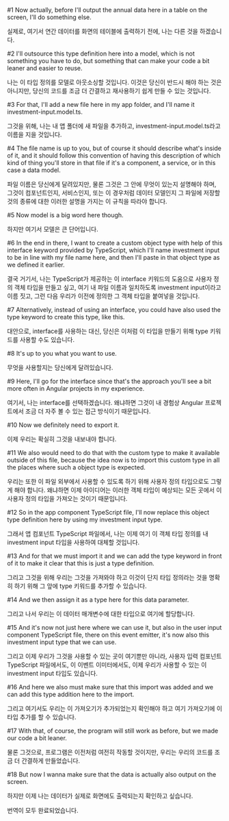 #1
Now actually,
before I'll output the annual data here
in a table on the screen,
I'll do something else.

실제로,
여기서 연간 데이터를
화면의 테이블에 출력하기 전에,
나는 다른 것을 하겠습니다.

#2
I'll outsource this type definition here into a model,
which is not something you have to do,
but something that can make your code a bit leaner
and easier to reuse.

나는 이 타입 정의를
모델로 아웃소싱할 것입니다.
이것은 당신이 반드시 해야 하는 것은 아니지만,
당신의 코드를 조금 더 간결하고
재사용하기 쉽게 만들 수 있는 것입니다.

#3
For that,
I'll add a new file here in my app folder,
and I'll name it investment-input.model.ts.

그것을 위해,
나는 내 앱 폴더에 새 파일을 추가하고,
investment-input.model.ts라고 이름을 지을 것입니다.

#4
The file name is up to you,
but of course it should describe what's inside of it,
and it should follow this convention
of having this description
of which kind of thing you'll store in that file
if it's a component, a service,
or in this case a data model.

파일 이름은 당신에게 달려있지만,
물론 그것은 그 안에 무엇이 있는지 설명해야 하며,
그것이 컴포넌트인지, 서비스인지,
또는 이 경우처럼 데이터 모델인지
그 파일에 저장할 것의 종류에 대한
이러한 설명을 가지는
이 규칙을 따라야 합니다.

#5
Now model is a big word here though.

하지만 여기서 모델은 큰 단어입니다.

#6
In the end in there,
I want to create a custom object type
with help of this interface keyword provided by TypeScript,
which I'll name investment input
to be in line with my file name here,
and then I'll paste in that object type
as we defined it earlier.

결국 거기서,
나는 TypeScript가 제공하는
이 interface 키워드의 도움으로
사용자 정의 객체 타입을 만들고 싶고,
여기 내 파일 이름과 일치하도록
investment input이라고 이름 짓고,
그런 다음 우리가 이전에 정의한
그 객체 타입을 붙여넣을 것입니다.

#7
Alternatively, instead of using an interface,
you could have also used the type keyword
to create this type, like this.

대안으로, interface를 사용하는 대신,
당신은 이처럼 이 타입을 만들기 위해
type 키워드를 사용할 수도 있습니다.

#8
It's up to you what you want to use.

무엇을 사용할지는 당신에게 달려있습니다.

#9
Here, I'll go for the interface
since that's the approach you'll see a bit more often
in Angular projects in my experience.

여기서, 나는 interface를 선택하겠습니다.
왜냐하면 그것이 내 경험상
Angular 프로젝트에서
조금 더 자주 볼 수 있는 접근 방식이기 때문입니다.

#10
Now we definitely need to export it.

이제 우리는 확실히 그것을 내보내야 합니다.

#11
We also would need to do that with the custom type
to make it available outside of this file,
because the idea now is to import this custom type
in all the places where such a object type is expected.

우리는 또한 이 파일 외부에서
사용할 수 있도록 하기 위해
사용자 정의 타입으로도 그렇게 해야 합니다.
왜냐하면 이제 아이디어는
이러한 객체 타입이 예상되는
모든 곳에서 이 사용자 정의 타입을
가져오는 것이기 때문입니다.

#12
So in the app component TypeScript file,
I'll now replace this object type definition here
by using my investment input type.

그래서 앱 컴포넌트 TypeScript 파일에서,
나는 이제 여기 이 객체 타입 정의를
내 investment input 타입을 사용하여
대체할 것입니다.

#13
And for that we must import it
and we can add the type keyword in front of it
to make it clear that this is just a type definition.

그리고 그것을 위해 우리는 그것을 가져와야 하고
이것이 단지 타입 정의라는 것을
명확히 하기 위해
그 앞에 type 키워드를 추가할 수 있습니다.

#14
And we then assign it as a type here
for this data parameter.

그리고 나서 우리는
이 데이터 매개변수에 대한
타입으로 여기에 할당합니다.

#15
And it's now not just here where we can use it,
but also in the user input component TypeScript file,
there on this event emitter,
it's now also this investment input type
that we can use.

그리고 이제 우리가 그것을 사용할 수 있는 곳이
여기뿐만 아니라,
사용자 입력 컴포넌트 TypeScript 파일에서도,
이 이벤트 이미터에서도,
이제 우리가 사용할 수 있는
이 investment input 타입도 있습니다.

#16
And here we also must make sure
that this import was added
and we can add this type addition here
to the import.

그리고 여기서도 우리는
이 가져오기가 추가되었는지 확인해야 하고
여기 가져오기에
이 타입 추가를 할 수 있습니다.

#17
With that, of course,
the program will still work as before,
but we made our code a bit leaner.

물론 그것으로,
프로그램은 이전처럼 여전히 작동할 것이지만,
우리는 우리의 코드를 조금 더 간결하게 만들었습니다.

#18
But now I wanna make sure
that the data is actually also output on the screen.

하지만 이제 나는
데이터가 실제로 화면에도
출력되는지 확인하고 싶습니다.

번역이 모두 완료되었습니다.
